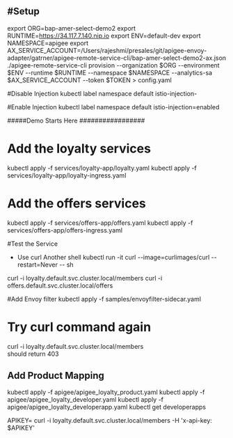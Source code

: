 
#Setup
-----------

export ORG=bap-amer-select-demo2
export RUNTIME=https://34.117.7.140.nip.io
export ENV=default-dev
export NAMESPACE=apigee
export AX_SERVICE_ACCOUNT=/Users/rajeshmi/presales/git/apigee-envoy-adapter/gatrner/apigee-remote-service-cli/bap-amer-select-demo2-ax.json
./apigee-remote-service-cli provision --organization $ORG --environment $ENV      --runtime $RUNTIME --namespace $NAMESPACE --analytics-sa $AX_SERVICE_ACCOUNT --token $TOKEN > config.yaml


#Disable Injection
kubectl label namespace default istio-injection-

#Enable Injection
kubectl label namespace default istio-injection=enabled

#####Demo Starts Here #################


# Add the loyalty services
kubectl apply -f services/loyalty-app/loyalty.yaml
kubectl apply -f services/loyalty-app/loyalty-ingress.yaml

# Add the offers services
kubectl apply -f services/offers-app/offers.yaml
kubectl apply -f services/offers-app/offers-ingress.yaml

#Test the Service
- Use curl Another shell
kubectl run -it curl --image=curlimages/curl --restart=Never -- sh

curl -i loyalty.default.svc.cluster.local/members
curl -i offers.default.svc.cluster.local/offers

#Add Envoy filter
kubectl apply -f samples/envoyfilter-sidecar.yaml

# Try curl command again

curl -i loyalty.default.svc.cluster.local/members  
should return 403

## Add Product Mapping
kubectl apply -f apigee/apigee_loyalty_product.yaml
kubectl apply -f apigee/apigee_loyalty_developer.yaml
kubectl apply -f apigee/apigee_loyalty_developerapp.yaml
kubectl get developerapps

APIKEY=<key printed>
curl -i loyalty.default.svc.cluster.local/members  -H 'x-api-key: $APIKEY'




